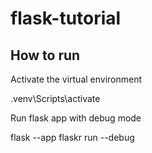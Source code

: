 # flask-tutorial

## How to run

Activate the virtual environment

.venv\Scripts\activate

Run flask app with debug mode

flask --app flaskr run --debug
